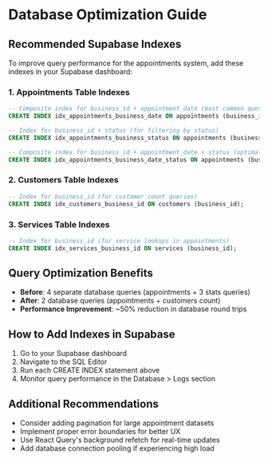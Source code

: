 # Database Optimization Guide

## Recommended Supabase Indexes

To improve query performance for the appointments system, add these indexes in your Supabase dashboard:

### 1. Appointments Table Indexes

```sql
-- Composite index for business_id + appointment_date (most common query pattern)
CREATE INDEX idx_appointments_business_date ON appointments (business_id, appointment_date);

-- Index for business_id + status (for filtering by status)
CREATE INDEX idx_appointments_business_status ON appointments (business_id, status);

-- Composite index for business_id + appointment_date + status (optimal for stats queries)
CREATE INDEX idx_appointments_business_date_status ON appointments (business_id, appointment_date, status);
```

### 2. Customers Table Indexes

```sql
-- Index for business_id (for customer count queries)
CREATE INDEX idx_customers_business_id ON customers (business_id);
```

### 3. Services Table Indexes

```sql
-- Index for business_id (for service lookups in appointments)
CREATE INDEX idx_services_business_id ON services (business_id);
```

## Query Optimization Benefits

- **Before**: 4 separate database queries (appointments + 3 stats queries)
- **After**: 2 database queries (appointments + customers count)
- **Performance Improvement**: ~50% reduction in database round trips

## How to Add Indexes in Supabase

1. Go to your Supabase dashboard
2. Navigate to the SQL Editor
3. Run each CREATE INDEX statement above
4. Monitor query performance in the Database > Logs section

## Additional Recommendations

- Consider adding pagination for large appointment datasets
- Implement proper error boundaries for better UX
- Use React Query's background refetch for real-time updates
- Add database connection pooling if experiencing high load